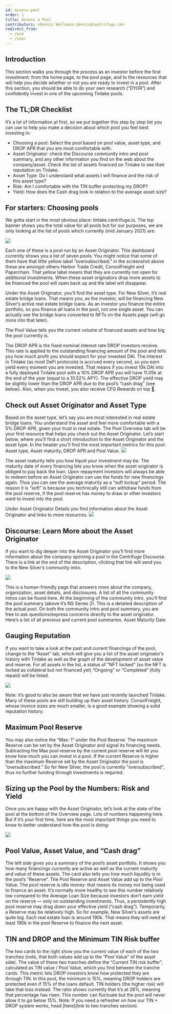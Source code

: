 ```yaml
---
id: assess-pool
order: 1
title: Assess a Pool
contributors: <Dennis Wellmann:dennis@centrifuge.io>
redirect_from:
  - /use
  - /use/
---
```


## Introduction

This section walks you through the process as an investor before the first investment: from the home page, to the pool page, and to the resources that will help you decide whether or not you are ready to invest in a pool. After this section, you should be able to do your own research (“DYOR”) and confidently invest in one of the upcoming Tinlake pools.

## The TL;DR Checklist

It’s a lot of information at first, so we put together this step by step list you can use to help you make a decision about which pool you feel best investing in:

- Choosing a pool: Select the pool based on pool value, asset type, and DROP APR that you are most comfortable with.
- Asset Originator: check the Discourse community intro and pool summary, and any other information you find on the web about the company/asset. Check the list of assets financed on Tinlake to see their reputation on Tinlake.
- Asset Type: Do I understand what assets I will finance and the risk of this asset type?
- Risk: Am I comfortable with the TIN buffer protecting my DROP?
- Yield: How does the Cash drag look in relation to the average asset size?

## For starters: Choosing pools

We gotta start in the most obvious place: tinlake.centrifuge.io. The top banner shows you the total value for all pools but for our purposes, we are only looking at the list of pools which currently (mid January 2021) are:

![](./images/choosing_pools.png)

Each one of these is a pool run by an Asset Originator. This dashboard currently shows you a list of seven pools. You might notice that some of them have that little yellow label ”oversubscribed;” in the screenshot above these are amongst others Harbor Trade Credit, ConsolFreight and Paperchain. That yellow label means that they are currently not open for additional investments. When these asset originators drop more assets to be financed the pool will open back up and the label will disappear.

Under the Asset Originator, you’ll find the asset type. For New Silver, it’s real estate bridge loans. That means you, as the investor, will be financing New Silver’s active real estate bridge loans. As an investor you finance the entire portfolio, so you finance all loans in the pool, not one single asset. You can actually see the bridge loans converted to NFTs on the Assets page (will go more into that later).

The Pool Value tells you the current volume of financed assets and how big the pool currently is.

The DROP APR is the fixed nominal interest rate DROP investors receive. This rate is applied to the outstanding financing amount of the pool and tells you how much profit you should expect for your invested DAI. The interest in Tinlake (as most DeFi protocols) is accrued every second, so you earn yield every moment you are invested. That means if you invest 10k DAI into a fully deployed Tinlake pool with a 10% DROP APR you will have 11.05k at the end of the year (equal to a 10.52% APY). The effective DROP yield may be slightly lower than the DROP APR due to the pool’s “cash drag” (see below). Also, when you invest, you also receive CFG Rewards on top 🤑.

## Check out Asset Originator and Asset Type

Based on the asset type, let’s say you are most interested in real estate bridge loans. You understand the asset and feel more comfortable with a 5% DROP APR, given your trust in real estate. The Pool Overview tab will be your first resource that helps you check out the Asset Originator. Let’s start below, where you’ll find a short introduction to the Asset Originator and the asset type.
In the header you'll find the most important metrics for this pool: Asset type, Asset maturity, DROP APR and Pool Value.
![](./images/pool_info.png)

The asset maturity tells you how liquid your investment may be. The maturity date of every financing lets you know when the asset originator is obliged to pay back the loan. Upon repayment investors will always be able to redeem before an Asset Originator can use the funds for new financings again. Thus you can see the average maturity as a “soft lockup” period. The reason it is “soft” is because you technically still can withdraw funds from the pool reserve, if the pool reserve has money to draw or other investors want to invest into the pool.

Under Asset Originator Details you find information about the Asset Originator and links to more resources.
![](./images/asset_originator_details.png)

## Discourse: Learn More about the Asset Originator

If you want to dig deeper into the Asset Originator you’ll find more information about the company spinning a pool in the Centrifuge Discourse. There is a link at the end of the description, clicking that link will send you to the New Silver’s community intro.

![](./images/new_silver_intro.png)

This is a human-friendly page that answers more about the company, organization, asset details, and disclosures. A list of all the community intros can be found here.
At the beginning of the community intro, you’ll find the pool summary (above it’s NS Series 2). This is a detailed description of the actual pool. On both the community intro and pool summary, you are free to ask questions/express concerns directly to the asset originator. Here’s a list of all previous and current pool summaries.
Asset Maturity Date

## Gauging Reputation

If you want to take a look at the past and current financings of the pool, change to the “Asset” tab, which will give you a list of the asset originator’s history with Tinlake as well as the graph of the development of asset value and reserve. For all assets in the list, a status of "NFT locked" (so the NFT is locked as collateral but not financed yet) “Ongoing” or “Completed” (fully repaid) will be listed.

![](./images/pool_financings.png)

Note: it’s good to also be aware that we have just recently launched Tinlake. Many of these pools are still building up their asset history. ConsolFreight, whose invoice sizes are much smaller, is a good example showing a solid reputation history.

## Maximum Pool Reserve

You may also notice the “Max: 1” under the Pool Reserve. The maximum Reserve can be set by the Asset Originator and signal its financing needs. Subtracting the Max pool reserve by the current pool reserve will let you know how much you can invest in a pool. If the current Reserve is higher than the maximum Reserve set by the Asset Originator the pool is “oversubscribed.” So for New Silver, the pool is currently "oversubscribed", thus no further funding through investments is required.

## Sizing up the Pool by the Numbers: Risk and Yield

Once you are happy with the Asset Originator, let’s look at the state of the pool at the bottom of the Overview page. Lots of numbers happening here. But if it’s your first time, here are the most important things you need to know to better understand how the pool is doing:

![](./images/pool_state.png)

## Pool Value, Asset Value, and “Cash drag”

The left side gives you a summary of the pool’s asset portfolio. It shows you how many financings currently are active as well as the current maturity and value of these assets. The card also tells you how much liquidity is in the pool’s “Reserve”. The Pool Reserve and Asset Value add up to the Pool Value. The pool reserve is idle money: that means its money not being used to finance an asset. It’s normally more healthy to see this number relatively low compared to the Average Loan Size because investors don’t earn yield on the reserve — only on outstanding investments. Thus, a persistently high pool reserve may drag down your effective yield (“cash drag”). Temporarily, a Reserve may be relatively high. So for example, New Silver’s assets are quite big. Each real estate loan is around 190k. That means they will need at least 190k in the pool Reserve to finance the next asset.

## TIN and DROP and the Minimum TIN Risk buffer

The two cards to the right show you the current value of each of the two tranches (note, that both values add up to the “Pool Value” of the asset side). The value of these two tranches define the “Current TIN risk buffer”, calculated as TIN value / Pool Value, which you find between the tranche cards. This metric lets DROP investors know how protected they are through TIN. In this pool, the minimum is 15%, meaning DROP holders are protected even if 15% of the loans default. TIN holders (the higher risk) will take that loss instead. The ratio shows currently that it’s at 28%, meaning that percentage has risen. This number can fluctuate but the pool will never allow it to go below 15%. Note: If you need a refresher on how our TIN + DROP system works, head [here](link to two tranches section).

